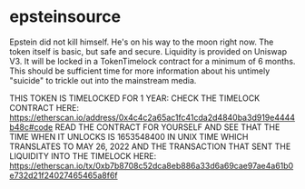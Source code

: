 # epsteinsource

Epstein did not kill himself. He's on his way to the moon right now. The token itself is basic, but safe and secure. Liquidity is provided on Uniswap V3. It will be locked in a TokenTimelock contract for a minimum of 6 months. This should be sufficient time for more information about his untimely "suicide" to trickle out into the mainstream media.

THIS TOKEN IS TIMELOCKED FOR 1 YEAR: CHECK THE TIMELOCK CONTRACT HERE: https://etherscan.io/address/0x4c4c2a65ac1fc41cda2d4840ba3d919e4444b48c#code
READ THE CONTRACT FOR YOURSELF AND SEE THAT THE TIME WHEN IT UNLOCKS IS 1653548400 IN UNIX TIME WHICH TRANSLATES TO MAY 26, 2022
AND THE TRANSACTION THAT SENT THE LIQUIDITY INTO THE TIMELOCK HERE: https://etherscan.io/tx/0xb7b8708c52dca8eb886a33d6a69cae97ae4a61b0e732d21f24027465465a8f6f


